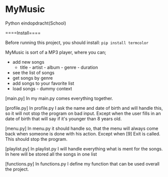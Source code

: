 # MyMusic
Python eindopdracht(School)

====Install====

Before running this project, you should install: `pip install termcolor`

MyMusic is sort of a MP3 player, where you can;
 - add new songs
    - title - artist - album - genre - duration
 - see the list of songs
 - get songs by genre
 - add songs to your favorite list
 - load songs - dummy context

[main.py]
In my main.py comes everything together.

[profile.py]
In profile.py I ask the name and date of birth and will handle this, so it will 
not stop the program on bad input. Except when the user fills in an date of birth 
that will say if it's younger than 8 years old.

[menu.py]
In menu.py it should handle so, that the menu will always come back when someone 
is done with his action. Except when [9] Exit is called. This should stop the 
program.

[playlist.py]
In playlist.py I will handle everything what is ment for the songs.
In here will be stored all the songs in one list

[functions.py]
In functions.py I define my function that can be used overall the project.
